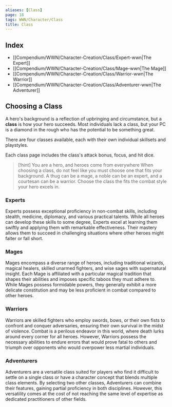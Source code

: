 ```yaml
---
aliases: [Class]
page: 18
tags: WWN/Character/Class
title: Class
---
```


## Index

- [[Compendium/WWN/Character-Creation/Class/Expert-wwn|The Expert]]
- [[Compendium/WWN/Character-Creation/Class/Mage-wwn|The Mage]]
- [[Compendium/WWN/Character-Creation/Class/Warrior-wwn|The Warrior]]
- [[Compendium/WWN/Character-Creation/Class/Adventurer-wwn|The Adventurer]]

## Choosing a Class

A hero's background is a reflection of upbringing and circumstance, but a **class** is how your hero succeeds. Most individuals lack a class, but your PC is a diamond in the rough who has the potential to be something great.

There are four classes available, each with their own individual skillsets and playstyles.

Each class page includes the class's attack bonus, focus, and hit dice.

> [!hint] You are a hero, and heroes come from everywhere
> When choosing a class, do not feel like you must choose one that fits your background. A thug can be a mage, a noble can be an expert, and a courtesan can be a warrior. Choose the class the fits the combat style your hero excels in.

### Experts

Experts possess exceptional proficiency in non-combat skills, including stealth, medicine, diplomacy, and various practical talents. While all heroes can develop these skills to some degree, Experts excel at learning them swiftly and applying them with remarkable effectiveness. Their mastery allows them to succeed in challenging situations where other heroes might falter or fall short.

### Mages

Mages encompass a diverse range of heroes, including traditional wizards, magical healers, skilled unarmed fighters, and wise sages with supernatural insight. Each Mage is affiliated with a particular magical tradition that shapes their abilities and imposes specific taboos they must adhere to. While Mages possess formidable powers, they generally exhibit a more delicate constitution and may be less proficient in combat compared to other heroes.

### Warriors

Warriors are skilled fighters who employ swords, bows, or their own fists to confront and conquer adversaries, ensuring their own survival in the midst of violence. Combat is a perilous endeavor in this world, where death lurks around every corner for all heroes. However, Warriors possess the necessary abilities to endure errors that would prove fatal to others and triumph over opponents who would overpower less martial individuals.

### Adventurers

Adventurers are a versatile class suited for players who find it difficult to settle on a single class or have a character concept that blends multiple class elements. By selecting two other classes, Adventurers can combine their features, gaining partial proficiency in both disciplines. However, this versatility comes at the cost of not reaching the same level of expertise as dedicated practitioners of other fields.
